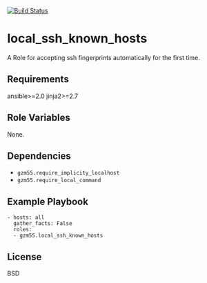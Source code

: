 [![Build Status](https://travis-ci.org/gzm55/ansible-local-ssh-known-hosts-role.svg?branch=master)](https://travis-ci.org/gzm55/ansible-local-ssh-known-hosts-role)

local_ssh_known_hosts
=========

A Role for accepting ssh fingerprints automatically for the first time.

Requirements
------------

ansible>=2.0
jinja2>=2.7

Role Variables
--------------

None.

Dependencies
------------

- `gzm55.require_implicity_localhost`
- `gzm55.require_local_command`

Example Playbook
----------------

    - hosts: all
      gather_facts: False
      roles:
      - gzm55.local_ssh_known_hosts

License
-------

BSD
